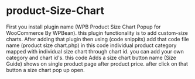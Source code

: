 # product-Size-Chart
First you install plugin name (WPB Product Size Chart Popup for WooCommerce By WPBean). this plugin functionality is to add custom-size charts. After adding that plugin then using (code snippits) add that code file name (product size chart.php) in this code individual product category mapped with individual size chart through chart id. you can add your own category and chart id's.  this code Adds a size chart button name (Size Guide) shows on single product page after product price. after click on that button a size chart pop up open. 
 
